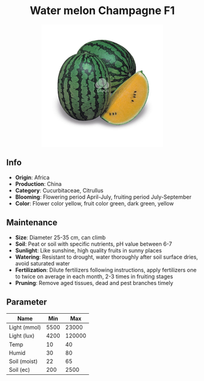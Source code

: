 <h1 align='center'>Water melon Champagne F1</h1>
<p align="center">
    <img 
        align='center'
        width='320'
        src="../images/water melon champagne f1.png" 
        alt='Water melon Champagne F1' />
</p>

## Info

 - **Origin**: Africa
 - **Production**: China
 - **Category**: Cucurbitaceae, Citrullus
 - **Blooming**: Flowering period April-July, fruiting period July-September
 - **Color**: Flower color yellow, fruit color green, dark green, yellow

## Maintenance

 - **Size**: Diameter 25-35 cm, can climb
 - **Soil**: Peat or soil with specific nutrients, pH value between 6-7
 - **Sunlight**: Like sunshine, high quality fruits in sunny places
 - **Watering**: Resistant to drought, water thoroughly after soil surface dries, avoid saturated water
 - **Fertilization**: Dilute fertilizers following instructions, apply fertilizers one to twice on average in each month, 2-3 times in fruiting stages
 - **Pruning**: Remove aged tissues, dead and pest branches timely

## Parameter

| Name         | Min  | Max   |
|--------------|------|-------|
| Light (mmol) | 5500 | 23000  |
| Light (lux)  | 4200 | 120000 |
| Temp         | 10    | 40    |
| Humid        | 30   | 80    |
| Soil (moist) | 22   | 65    |
| Soil (ec)    | 200  | 2500  |